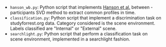 * `hanson_wb.py`: Python script that implements [Hanson et al.](http://www.ncbi.nlm.nih.gov/pubmed/19104925 "Solving the brain synchrony eigenvalue problem: conservation of temporal dynamics (fMRI) over subjects doing the same task.") between - participants SVD method to extract common profiles in time.
* `classification.py`: Python script that implement a discrimination task on studyforrest.org data. Category considered is the scene environment. Labels classified are "Internal" or "External" scene.
* `searchlight.py`: Python script that perform a classification task on scene environment, implemented in a searchlight fashion.
